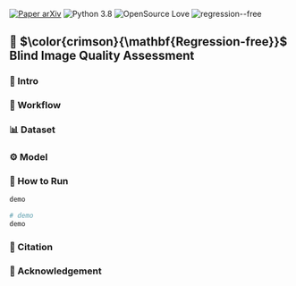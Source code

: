 [![Paper arXiv](https://img.shields.io/badge/paper-arXiv-red)](https://arxiv.org/abs/2307.09279)
![Python 3.8](https://img.shields.io/badge/python-3.8-green?logo=%22python%22)
![OpenSource Love](https://img.shields.io/badge/open%20source-%E2%9D%A4-green)
![regression--free](https://img.shields.io/badge/regression--free-red)
## 🗽 $\color{crimson}{\mathbf{Regression-free}}$ Blind Image Quality Assessment

### :file_folder: Intro

### :arrows_counterclockwise: Workflow

### :bar_chart: Dataset

###  :gear: Model 

###  :rocket: How to Run
```bash
demo
```

```python
# demo
demo
```
### :bookmark_tabs: Citation

### 💖 Acknowledgement
